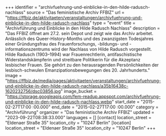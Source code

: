 +++
identifier = "archivfuehrung-und-einblicke-in-den-hilde-radusch-nachlass"
source = "Das feministische Archiv FFBIZ"
url = "https://ffbiz.de/aktivitaeten/veranstaltungen/archivfuehrung-und-einblicke-in-den-hilde-radusch-nachlass"
type = "event"
title = "Archivführung und Einblicke in den Hilde Radusch Nachlass"
description = "Das FFBIZ öffnet am 27.2. sein Depot und zeigt wie das Archiv arbeitet. Anlässlich des Queer-History-Months und des zwanzigsten Todesjahres einer Gründungsfrau des Frauenforschungs, -bildungs- und -informationszentrums wird der Nachlass von Hilde Radusch vorgestellt.
Hilde Radusch (1903–1994) war Frauenrechtlerin, antifaschistische Widerstandskämpferin und streitbare Politikerin für die Akzeptanz lesbischer Frauen. Sie gehört zu den herausragenden Persönlichkeiten der lesbisch-schwulen Emanzipationsbewegungen des 20. Jahrhunderts."
image = "https://ffbiz.de/media/pages/aktivitaeten/veranstaltungen/archivfuehrung-und-einblicke-in-den-hilde-radusch-nachlass/a35b16438c-1620232756/dsc03856.jpg"
image_bucket = "https://storage.googleapis.com/fem-readup.appspot.com/archivfuehrung-und-einblicke-in-den-hilde-radusch-nachlass.webp"
start_date = "2015-02-27T17:00 :00.000"
end_date = "2015-02-27T17:00 :00.000"
category = "Archivführung"
organizer = "Das feministische Archiv FFBIZ"
updated = "2023-09-22T08:38:33.000"
languages = []
[contact]
location_street = "Eldenaer Straße 35"
location_city = "10247 Berlin"
[location]
location_street = "Eldenaer Straße 35"
location_city = "10247 Berlin"
+++